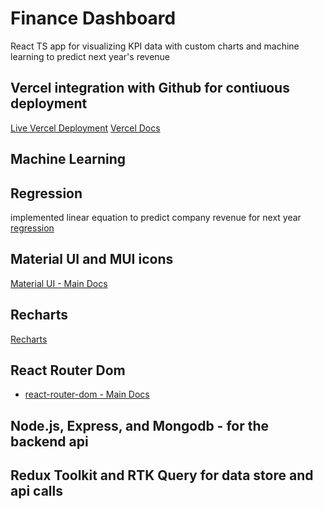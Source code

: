 # Finance Dashboard

React TS app for visualizing KPI data with custom charts and machine learning to predict next year's revenue


## Vercel integration with Github for contiuous deployment
[Live Vercel Deployment](https://finance-dash-dusky.vercel.app/)
[Vercel Docs](https://vercel.com/docs)

## Machine Learning
## Regression
implemented linear equation to predict company revenue for next year
[regression](https://www.npmjs.com/package/regression)

## Material UI and MUI icons
[Material UI - Main Docs](https://mui.com/material-ui/getting-started/overview/)

## Recharts
[Recharts](https://recharts.org/en-US)

## React Router Dom
- [react-router-dom - Main Docs](https://reactrouter.com/web/guides/quick-start)

## Node.js, Express, and Mongodb - for the backend api

## Redux Toolkit and RTK Query for data store and api calls
